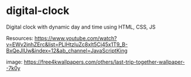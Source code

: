 # digital-clock
Digital clock with dynamic day and time using HTML, CSS, JS

Resources:
https://www.youtube.com/watch?v=EWv2jnhZErc&list=PLlHtzluZc8xlt5Cj45x1T9_B-BxQeJIUw&index=12&ab_channel=JavaScriptKing

image: https://free4kwallpapers.com/others/last-trip-together-wallpaper--7k0y
